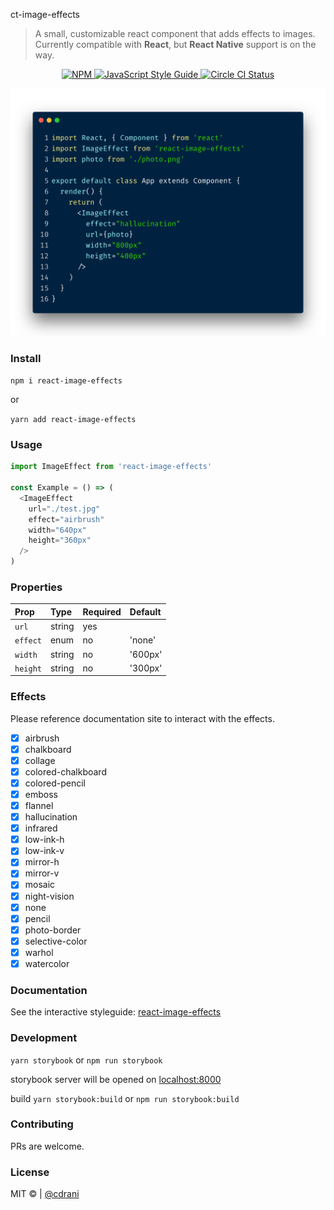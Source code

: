 ct-image-effects

> A small, customizable react component that adds effects to images. Currently compatible with **React**, but **React Native** support is on the way.

<p align="center">
  <a href="https://www.npmjs.com/package/react-image-effects">
    <img alt= "NPM" src="https://img.shields.io/npm/v/react-image-effects.svg">
  </a>
  <a href="https://standardjs.com">
    <img alt="JavaScript Style Guide" src="https://img.shields.io/badge/code_style-standard-brightgreen.svg">
  </a>
  <a href="https://circleci.com/gh/gokcan/react-shimmer">
    <img alt="Circle CI Status" src="https://circleci.com/gh/cdrani/react-image-effects.svg?style=shield">
  </a>
</p>

<p align="center">
  <img src="react-image-effects.png">
</p>

### Install

`npm i react-image-effects`

or

`yarn add react-image-effects`

### Usage

```js
import ImageEffect from 'react-image-effects'

const Example = () => (
  <ImageEffect
    url="./test.jpg"
    effect="airbrush"
    width="640px"
    height="360px"
  />
)
```

### Properties

| Prop     | Type   | Required | Default |
| :------- | :----- | :------- | :------ |
| `url`    | string | yes      |         |
| `effect` | enum   | no       | 'none'  |  |
| `width`  | string | no       | '600px' |  |
| `height` | string | no       | '300px' |

### Effects

Please reference documentation site to interact with the effects.

- [x] airbrush
- [x] chalkboard
- [x] collage
- [x] colored-chalkboard
- [x] colored-pencil
- [x] emboss
- [x] flannel
- [x] hallucination
- [x] infrared
- [x] low-ink-h
- [x] low-ink-v
- [x] mirror-h
- [x] mirror-v
- [x] mosaic
- [x] night-vision
- [x] none
- [x] pencil
- [x] photo-border
- [x] selective-color
- [x] warhol
- [x] watercolor

### Documentation

See the interactive styleguide:
[react-image-effects](https://react-image-effects.now.sh)

### Development

`yarn storybook`
or
`npm run storybook`

storybook server will be opened on [localhost:8000](localhost:8000)

build
`yarn storybook:build`
or
`npm run storybook:build`

### Contributing

PRs are welcome.

### License

MIT &copy; | [@cdrani](https://github.com/cdrani)
